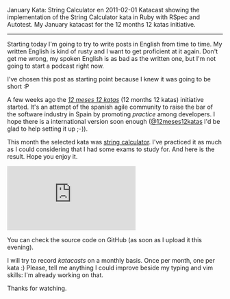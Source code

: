 January Kata: String Calculator
en
2011-02-01
Katacast showing the implementation of the String Calculator kata in Ruby with RSpec and Autotest. My January katacast for the 12 months 12 katas initiative.

---

Starting today I'm going to try to write posts in English from time to time. My written English is kind of rusty and I want to get proficient at it again. Don't get me wrong, my spoken English is as bad as the written one, but I'm not going to start a podcast right now.

I've chosen this post as starting point because I knew it was going to be short :P

A few weeks ago the <a href="http://www.12meses12katas.com/">_12 meses 12 katas_</a> (12 months 12 katas) initiative started. It's an attempt of the spanish agile community to raise the bar of the software industry in Spain by promoting _practice_ among developers. I hope there is a international version soon enough (<a href="http://twitter.com/#!/12meses12katas">@12meses12katas</a> I'd be glad to help setting it up ;-)).

This month the selected kata was <a href="http://www.osherove.com/tdd-kata-1/">string calculator</a>. I've practiced it as much as I could considering that I had some exams to study for. And here is the result. Hope you enjoy it.

<iframe src="http://player.vimeo.com/video/19357601" frameborder="0" class="vimeo"></iframe>

You can check the source code on GitHub (as soon as I upload it this evening).

I will try to record _katacasts_ on a monthly basis. Once per month, one per kata :) Please, tell me anything I could improve beside my typing and vim skills: I'm already working on that.

Thanks for watching.
